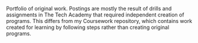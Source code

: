 Portfolio of original work. 
Postings are mostly the result of drills and assignments in The Tech Academy that required independent creation of programs.
This differs from my Coursework repository, which contains work created for learning by following steps rather than creating original programs.
